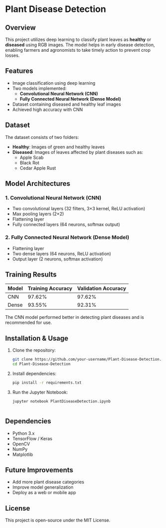# Plant Disease Detection

## Overview
This project utilizes deep learning to classify plant leaves as **healthy** or **diseased** using RGB images. The model helps in early disease detection, enabling farmers and agronomists to take timely action to prevent crop losses.

## Features
- Image classification using deep learning
- Two models implemented:
  - **Convolutional Neural Network (CNN)**
  - **Fully Connected Neural Network (Dense Model)**
- Dataset containing diseased and healthy leaf images
- Achieved high accuracy with CNN

## Dataset
The dataset consists of two folders:
- **Healthy**: Images of green and healthy leaves
- **Diseased**: Images of leaves affected by plant diseases such as:
  - Apple Scab
  - Black Rot
  - Cedar Apple Rust

## Model Architectures
### 1. **Convolutional Neural Network (CNN)**
- Two convolutional layers (32 filters, 3×3 kernel, ReLU activation)
- Max pooling layers (2×2)
- Flattening layer
- Fully connected layers (64 neurons, softmax output)

### 2. **Fully Connected Neural Network (Dense Model)**
- Flattening layer
- Two dense layers (64 neurons, ReLU activation)
- Output layer (2 neurons, softmax activation)

## Training Results
| Model  | Training Accuracy | Validation Accuracy |
|--------|------------------|--------------------|
| CNN    | 97.62%           | 97.62%             |
| Dense  | 93.55%           | 92.31%             |

The CNN model performed better in detecting plant diseases and is recommended for use.

## Installation & Usage
1. Clone the repository:
   ```sh
   git clone https://github.com/your-username/Plant-Disease-Detection.git
   cd Plant-Disease-Detection
2. Install dependencies:
   ```sh
   pip install -r requirements.txt

3. Run the Jupyter Notebook:
   ```sh
   jupyter notebook PlantDiseaseDetection.ipynb



## Dependencies
- Python 3.x
- TensorFlow / Keras
- OpenCV
- NumPy
- Matplotlib

## Future Improvements
- Add more plant disease categories
- Improve model generalization
- Deploy as a web or mobile app

## License
This project is open-source under the MIT License.
